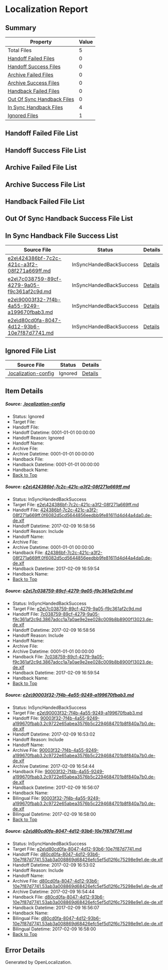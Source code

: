 # <a name='report-top'></a> Localization Report

## Summary
 Property | Value 
 -------- | ----- 
 Total Files | 5
[ Handoff Failed Files ](#handoff-failed-list)| 0
[ Handoff Success Files ](#handoff-success-list)| 0
[ Archive Failed Files ](#archive-failed-list)| 0
[ Archive Success Files ](#archive-success-list)| 0
[ Handback Failed Files ](#handback-failed-list)| 0
[ Out Of Sync Handback Files ](#outofsync-handback-success-list)| 0
[ In Sync Handback Files ](#insync-handback-success-list)| 4
[ Ignored Files ](#ignored-list)| 1

## <a name='handoff-failed-list'></a> Handoff Failed File List

## <a name='handoff-success-list'></a> Handoff Success File List

## <a name='archive-failed-list'></a> Archive Failed File List

## <a name='archive-success-list'></a> Archive Success File List

## <a name='handback-failed-list'></a> Handback Failed File List

## <a name='outofsync-handback-success-list'></a> Out Of Sync Handback Success File List

## <a name='insync-handback-success-list'></a> In Sync Handback File Success List
 Source File | Status | Details 
 ----------- | ------ | ------- 
 [e2e\424386bf-7c2c-421c-a3f2-08f271a669ff.md](https://github.com/OpenLocalizationTestOrg/ol-test0/blob/d714038fb0ad9ae82fb5cb2b6b4db8b75d9f5fdc/e2e/424386bf-7c2c-421c-a3f2-08f271a669ff.md) | InSyncHandedBackSuccess | [Details](#013437a1bcdb8376ef9b43dfcac562f7b949ac731)
 [e2e\7c038759-89cf-4279-9a05-f9c361af2c9d.md](https://github.com/OpenLocalizationTestOrg/ol-test0/blob/d714038fb0ad9ae82fb5cb2b6b4db8b75d9f5fdc/e2e/7c038759-89cf-4279-9a05-f9c361af2c9d.md) | InSyncHandedBackSuccess | [Details](#7d92de0e7e3745973a08fa08e1640efc9128ad6c2)
 [e2e\90003f32-7f4b-4a55-9249-a199670fbab3.md](https://github.com/OpenLocalizationTestOrg/ol-test0/blob/a6ee4256a34f6b8d814369def83790f08d1facc6/e2e/90003f32-7f4b-4a55-9249-a199670fbab3.md) | InSyncHandedBackSuccess | [Details](#82d809f7aebd813d4648f8ce50a3d5b97703a41f3)
 [e2e\d80cd0fa-8047-4d12-93b6-10e7f87d7741.md](https://github.com/OpenLocalizationTestOrg/ol-test0/blob/a6ee4256a34f6b8d814369def83790f08d1facc6/e2e/d80cd0fa-8047-4d12-93b6-10e7f87d7741.md) | InSyncHandedBackSuccess | [Details](#5584d2ce6b7444f250121d29bb52bd9b98556fd44)

## <a name='ignored-list'></a> Ignored File List
 Source File | Status | Details 
 ----------- | ------ | ------- 
 [.localization-config](https://github.com/OpenLocalizationTestOrg/ol-test0/blob/d714038fb0ad9ae82fb5cb2b6b4db8b75d9f5fdc/.localization-config) | Ignored | [Details](#cb0632cf59c1387fc1742bfb9fa3c47f87e2e5c90)

## Item Details
##### <a name='cb0632cf59c1387fc1742bfb9fa3c47f87e2e5c90'></a> Source: [.localization-config](https://github.com/OpenLocalizationTestOrg/ol-test0/blob/d714038fb0ad9ae82fb5cb2b6b4db8b75d9f5fdc/.localization-config)
* Status: Ignored
* Target File: 
* Handoff File: 
* Handoff Datetime: 0001-01-01 00:00:00
* Handoff Reason: Ignored
* Handoff Name: 
* Archive File: 
* Archive Datetime: 0001-01-01 00:00:00
* Handback File: 
* Handback Datetime: 0001-01-01 00:00:00
* Handback Name: 
* [Back to Top](#report-top)

##### <a name='013437a1bcdb8376ef9b43dfcac562f7b949ac731'></a> Source: [e2e\424386bf-7c2c-421c-a3f2-08f271a669ff.md](https://github.com/OpenLocalizationTestOrg/ol-test0/blob/d714038fb0ad9ae82fb5cb2b6b4db8b75d9f5fdc/e2e/424386bf-7c2c-421c-a3f2-08f271a669ff.md)
* Status: InSyncHandedBackSuccess
* Target File: [e2e\424386bf-7c2c-421c-a3f2-08f271a669ff.md](https://github.com/OpenLocalizationTestOrg/ol-test0-dede/blob/8a8408e0373b022403bf16b5b97d21586d9391b9/e2e/424386bf-7c2c-421c-a3f2-08f271a669ff.md)
* Handoff File: [424386bf-7c2c-421c-a3f2-08f271a669ff.0f6082d5cd5644856eedbb9fe81611d4d44a4da0.de-de.xlf](https://github.com/OpenLocalizationTestOrg/ol-test0-handoff/blob/aeef3dd6fe1c101cd324087b9f52aadb8514e992/ol-handoff/OpenLocalizationTestOrg/ol-test0-dede/shujia/ht/424386bf-7c2c-421c-a3f2-08f271a669ff.0f6082d5cd5644856eedbb9fe81611d4d44a4da0.de-de.xlf)
* Handoff Datetime: 2017-02-09 16:58:56
* Handoff Reason: Include
* Handoff Name: 
* Archive File: 
* Archive Datetime: 0001-01-01 00:00:00
* Handback File: [424386bf-7c2c-421c-a3f2-08f271a669ff.0f6082d5cd5644856eedbb9fe81611d4d44a4da0.de-de.xlf](https://github.com/OpenLocalizationTestOrg/ol-test0-handback/blob/45786e33ba3cfb7b39e9c5ef8e526936902a288e/ol-handback/OpenLocalizationTestOrg/ol-test0-dede/shujia/ht/424386bf-7c2c-421c-a3f2-08f271a669ff.0f6082d5cd5644856eedbb9fe81611d4d44a4da0.de-de.xlf)
* Handback Datetime: 2017-02-09 16:59:54
* Handback Name: 
* [Back to Top](#report-top)

##### <a name='7d92de0e7e3745973a08fa08e1640efc9128ad6c2'></a> Source: [e2e\7c038759-89cf-4279-9a05-f9c361af2c9d.md](https://github.com/OpenLocalizationTestOrg/ol-test0/blob/d714038fb0ad9ae82fb5cb2b6b4db8b75d9f5fdc/e2e/7c038759-89cf-4279-9a05-f9c361af2c9d.md)
* Status: InSyncHandedBackSuccess
* Target File: [e2e\7c038759-89cf-4279-9a05-f9c361af2c9d.md](https://github.com/OpenLocalizationTestOrg/ol-test0-dede/blob/8a8408e0373b022403bf16b5b97d21586d9391b9/e2e/7c038759-89cf-4279-9a05-f9c361af2c9d.md)
* Handoff File: [7c038759-89cf-4279-9a05-f9c361af2c9d.3867adcc1a7a0ae9e2ee028c009b8b8900f13023.de-de.xlf](https://github.com/OpenLocalizationTestOrg/ol-test0-handoff/blob/aeef3dd6fe1c101cd324087b9f52aadb8514e992/ol-handoff/OpenLocalizationTestOrg/ol-test0-dede/shujia/ht/7c038759-89cf-4279-9a05-f9c361af2c9d.3867adcc1a7a0ae9e2ee028c009b8b8900f13023.de-de.xlf)
* Handoff Datetime: 2017-02-09 16:58:56
* Handoff Reason: Include
* Handoff Name: 
* Archive File: 
* Archive Datetime: 0001-01-01 00:00:00
* Handback File: [7c038759-89cf-4279-9a05-f9c361af2c9d.3867adcc1a7a0ae9e2ee028c009b8b8900f13023.de-de.xlf](https://github.com/OpenLocalizationTestOrg/ol-test0-handback/blob/45786e33ba3cfb7b39e9c5ef8e526936902a288e/ol-handback/OpenLocalizationTestOrg/ol-test0-dede/shujia/ht/7c038759-89cf-4279-9a05-f9c361af2c9d.3867adcc1a7a0ae9e2ee028c009b8b8900f13023.de-de.xlf)
* Handback Datetime: 2017-02-09 16:59:54
* Handback Name: 
* [Back to Top](#report-top)

##### <a name='82d809f7aebd813d4648f8ce50a3d5b97703a41f3'></a> Source: [e2e\90003f32-7f4b-4a55-9249-a199670fbab3.md](https://github.com/OpenLocalizationTestOrg/ol-test0/blob/a6ee4256a34f6b8d814369def83790f08d1facc6/e2e/90003f32-7f4b-4a55-9249-a199670fbab3.md)
* Status: InSyncHandedBackSuccess
* Target File: [e2e\90003f32-7f4b-4a55-9249-a199670fbab3.md](https://github.com/OpenLocalizationTestOrg/ol-test0-dede/blob/431bae781356b4d1343c79ce2602eb3946bd907c/e2e/90003f32-7f4b-4a55-9249-a199670fbab3.md)
* Handoff File: [90003f32-7f4b-4a55-9249-a199670fbab3.2c9722e65abea3576b5c2294684701b8f840a7b0.de-de.xlf](https://github.com/OpenLocalizationTestOrg/ol-test0-handoff/blob/219ac16c65a08cc642ece6b8524b84092833d20a/ol-handoff/OpenLocalizationTestOrg/ol-test0-dede/shujia/ht/90003f32-7f4b-4a55-9249-a199670fbab3.2c9722e65abea3576b5c2294684701b8f840a7b0.de-de.xlf)
* Handoff Datetime: 2017-02-09 16:53:02
* Handoff Reason: Include
* Handoff Name: 
* Archive File: [90003f32-7f4b-4a55-9249-a199670fbab3.2c9722e65abea3576b5c2294684701b8f840a7b0.de-de.xlf](https://github.com/OpenLocalizationTestOrg/ol-test0-handoff/blob/e4d6116c35c5c9f62c70c39293c3a2f2ef1f8208/ol-archive/OpenLocalizationTestOrg/ol-test0-dede/shujia/ht/90003f32-7f4b-4a55-9249-a199670fbab3.2c9722e65abea3576b5c2294684701b8f840a7b0.de-de.xlf)
* Archive Datetime: 2017-02-09 16:54:44
* Handback File: [90003f32-7f4b-4a55-9249-a199670fbab3.2c9722e65abea3576b5c2294684701b8f840a7b0.de-de.xlf](https://github.com/OpenLocalizationTestOrg/ol-test0-handback/blob/bc3aaef6bce2cf09bf5177e591fd008b6b9c5fb3/ol-handback/OpenLocalizationTestOrg/ol-test0-dede/shujia/ht/90003f32-7f4b-4a55-9249-a199670fbab3.2c9722e65abea3576b5c2294684701b8f840a7b0.de-de.xlf)
* Handback Datetime: 2017-02-09 16:56:07
* Handback Name: 
* Bilingual File: [90003f32-7f4b-4a55-9249-a199670fbab3.2c9722e65abea3576b5c2294684701b8f840a7b0.de-de.xlf](https://github.com/OpenLocalizationTestOrg/ol-test0-handback/blob/bc3aaef6bce2cf09bf5177e591fd008b6b9c5fb3/ol-handback/OpenLocalizationTestOrg/ol-test0-dede/shujia/ht/90003f32-7f4b-4a55-9249-a199670fbab3.2c9722e65abea3576b5c2294684701b8f840a7b0.de-de.xlf)
* Bilingual Datetime: 2017-02-09 16:58:00
* [Back to Top](#report-top)

##### <a name='5584d2ce6b7444f250121d29bb52bd9b98556fd44'></a> Source: [e2e\d80cd0fa-8047-4d12-93b6-10e7f87d7741.md](https://github.com/OpenLocalizationTestOrg/ol-test0/blob/a6ee4256a34f6b8d814369def83790f08d1facc6/e2e/d80cd0fa-8047-4d12-93b6-10e7f87d7741.md)
* Status: InSyncHandedBackSuccess
* Target File: [e2e\d80cd0fa-8047-4d12-93b6-10e7f87d7741.md](https://github.com/OpenLocalizationTestOrg/ol-test0-dede/blob/431bae781356b4d1343c79ce2602eb3946bd907c/e2e/d80cd0fa-8047-4d12-93b6-10e7f87d7741.md)
* Handoff File: [d80cd0fa-8047-4d12-93b6-10e7f87d7741.53ab3a008869d68426efc5ef5d12f6c75298e9e1.de-de.xlf](https://github.com/OpenLocalizationTestOrg/ol-test0-handoff/blob/219ac16c65a08cc642ece6b8524b84092833d20a/ol-handoff/OpenLocalizationTestOrg/ol-test0-dede/shujia/ht/d80cd0fa-8047-4d12-93b6-10e7f87d7741.53ab3a008869d68426efc5ef5d12f6c75298e9e1.de-de.xlf)
* Handoff Datetime: 2017-02-09 16:53:02
* Handoff Reason: Include
* Handoff Name: 
* Archive File: [d80cd0fa-8047-4d12-93b6-10e7f87d7741.53ab3a008869d68426efc5ef5d12f6c75298e9e1.de-de.xlf](https://github.com/OpenLocalizationTestOrg/ol-test0-handoff/blob/e4d6116c35c5c9f62c70c39293c3a2f2ef1f8208/ol-archive/OpenLocalizationTestOrg/ol-test0-dede/shujia/ht/d80cd0fa-8047-4d12-93b6-10e7f87d7741.53ab3a008869d68426efc5ef5d12f6c75298e9e1.de-de.xlf)
* Archive Datetime: 2017-02-09 16:54:44
* Handback File: [d80cd0fa-8047-4d12-93b6-10e7f87d7741.53ab3a008869d68426efc5ef5d12f6c75298e9e1.de-de.xlf](https://github.com/OpenLocalizationTestOrg/ol-test0-handback/blob/bc3aaef6bce2cf09bf5177e591fd008b6b9c5fb3/ol-handback/OpenLocalizationTestOrg/ol-test0-dede/shujia/ht/d80cd0fa-8047-4d12-93b6-10e7f87d7741.53ab3a008869d68426efc5ef5d12f6c75298e9e1.de-de.xlf)
* Handback Datetime: 2017-02-09 16:56:07
* Handback Name: 
* Bilingual File: [d80cd0fa-8047-4d12-93b6-10e7f87d7741.53ab3a008869d68426efc5ef5d12f6c75298e9e1.de-de.xlf](https://github.com/OpenLocalizationTestOrg/ol-test0-handback/blob/bc3aaef6bce2cf09bf5177e591fd008b6b9c5fb3/ol-handback/OpenLocalizationTestOrg/ol-test0-dede/shujia/ht/d80cd0fa-8047-4d12-93b6-10e7f87d7741.53ab3a008869d68426efc5ef5d12f6c75298e9e1.de-de.xlf)
* Bilingual Datetime: 2017-02-09 16:58:00
* [Back to Top](#report-top)


## Error Details

Generated by OpenLocalization.
